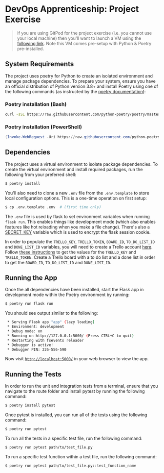 # DevOps Apprenticeship: Project Exercise

> If you are using GitPod for the project exercise (i.e. you cannot use your local machine) then you'll want to launch a VM using the [following link](https://gitpod.io/#https://github.com/CorndelWithSoftwire/DevOps-Course-Starter). Note this VM comes pre-setup with Python & Poetry pre-installed.

## System Requirements

The project uses poetry for Python to create an isolated environment and manage package dependencies. To prepare your system, ensure you have an official distribution of Python version 3.8+ and install Poetry using one of the following commands (as instructed by the [poetry documentation](https://python-poetry.org/docs/#system-requirements)):

### Poetry installation (Bash)

```bash
curl -sSL https://raw.githubusercontent.com/python-poetry/poetry/master/install-poetry.py | python -
```

### Poetry installation (PowerShell)

```powershell
(Invoke-WebRequest -Uri https://raw.githubusercontent.com/python-poetry/poetry/master/install-poetry.py -UseBasicParsing).Content | python -
```

## Dependencies

The project uses a virtual environment to isolate package dependencies. To create the virtual environment and install required packages, run the following from your preferred shell:

```bash
$ poetry install
```

You'll also need to clone a new `.env` file from the `.env.template` to store local configuration options. This is a one-time operation on first setup:

```bash
$ cp .env.template .env  # (first time only)
```

The `.env` file is used by flask to set environment variables when running `flask run`. This enables things like development mode (which also enables features like hot reloading when you make a file change). There's also a [SECRET_KEY](https://flask.palletsprojects.com/en/1.1.x/config/#SECRET_KEY) variable which is used to encrypt the flask session cookie.

In order to populate the `TRELLO_KEY`, `TRELLO_TOKEN`, `BOARD_ID`, `TO_DO_LIST_ID` and `DONE_LIST_ID` variables, you will need to create a Trello account [here](https://trello.com/signup). Follow [these instructions](https://trello.com/app-key) to get the values for the `TRELLO_KEY` and `TRELLO_TOKEN`. Create a Trello board with a to do list and a done list in order to get the `BOARD_ID`, `TO_DO_LIST_ID` and `DONE_LIST_ID`.

## Running the App

Once the all dependencies have been installed, start the Flask app in development mode within the Poetry environment by running:
```bash
$ poetry run flask run
```

You should see output similar to the following:
```bash
 * Serving Flask app "app" (lazy loading)
 * Environment: development
 * Debug mode: on
 * Running on http://127.0.0.1:5000/ (Press CTRL+C to quit)
 * Restarting with fsevents reloader
 * Debugger is active!
 * Debugger PIN: 226-556-590
```
Now visit [`http://localhost:5000/`](http://localhost:5000/) in your web browser to view the app.

## Running the Tests

In order to run the unit and integration tests from a terminal, ensure that you navigate to the route folder and install pytest by running the following command:
```bash
$ poetry install pytest
```
Once pytest is installed, you can run all of the tests using the following command:
```bash
$ poetry run pytest
```
To run all the tests in a specific test file, run the following command:
```bash
$ poetry run pytest path/to/test_file.py
```
To run a specific test function within a test file, run the following command:
```bash
$ poetry run pytest path/to/test_file.py::test_function_name
```